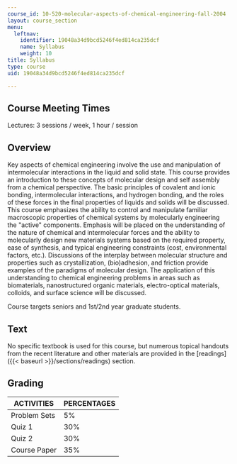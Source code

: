 ```yaml
---
course_id: 10-520-molecular-aspects-of-chemical-engineering-fall-2004
layout: course_section
menu:
  leftnav:
    identifier: 19048a34d9bcd5246f4ed814ca235dcf
    name: Syllabus
    weight: 10
title: Syllabus
type: course
uid: 19048a34d9bcd5246f4ed814ca235dcf

---
```


Course Meeting Times
--------------------

Lectures: 3 sessions / week, 1 hour / session

Overview
--------

Key aspects of chemical engineering involve the use and manipulation of intermolecular interactions in the liquid and solid state. This course provides an introduction to these concepts of molecular design and self assembly from a chemical perspective. The basic principles of covalent and ionic bonding, intermolecular interactions, and hydrogen bonding, and the roles of these forces in the final properties of liquids and solids will be discussed. This course emphasizes the ability to control and manipulate familiar macroscopic properties of chemical systems by molecularly engineering the "active" components. Emphasis will be placed on the understanding of the nature of chemical and intermolecular forces and the ability to molecularly design new materials systems based on the required property, ease of synthesis, and typical engineering constraints (cost, environmental factors, etc.). Discussions of the interplay between molecular structure and properties such as crystallization, (bio)adhesion, and friction provide examples of the paradigms of molecular design. The application of this understanding to chemical engineering problems in areas such as biomaterials, nanostructured organic materials, electro-optical materials, colloids, and surface science will be discussed.

Course targets seniors and 1st/2nd year graduate students.

Text
----

No specific textbook is used for this course, but numerous topical handouts from the recent literature and other materials are provided in the [readings]({{< baseurl >}}/sections/readings) section.

Grading
-------

| ACTIVITIES | PERCENTAGES |
| --- | --- |
| Problem Sets | 5% |
| Quiz 1 | 30% |
| Quiz 2 | 30% |
| Course Paper | 35%